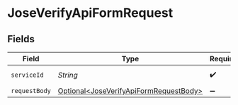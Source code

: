 # JoseVerifyApiFormRequest


## Fields

| Field                                                                                              | Type                                                                                               | Required                                                                                           | Description                                                                                        |
| -------------------------------------------------------------------------------------------------- | -------------------------------------------------------------------------------------------------- | -------------------------------------------------------------------------------------------------- | -------------------------------------------------------------------------------------------------- |
| `serviceId`                                                                                        | *String*                                                                                           | :heavy_check_mark:                                                                                 | A service ID.                                                                                      |
| `requestBody`                                                                                      | [Optional\<JoseVerifyApiFormRequestBody>](../../models/operations/JoseVerifyApiFormRequestBody.md) | :heavy_minus_sign:                                                                                 | N/A                                                                                                |